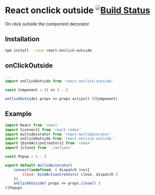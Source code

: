 # React onclick outside [![Build Status](https://travis-ci.org/babotech/react-onclick-outside.svg?branch=master)](https://travis-ci.org/babotech/react-onclick-outside)

On click outside the component decorator

## Installation

```bash
npm install --save react-onclick-outside
```

## onClickOutside

```javascript
...
import onClickOutside from 'react-onclick-outside'

const Component = () => (...)

onClickOutside( props => props.action() )(Component)
```


## Example

```javascript
import React from 'react'
import {connect} from 'react-redux'
import multidecorator from 'react-multidecorator'
import onClickOutside from 'react-onclick-outside'
import {bindActionCreators} from 'redux'
import {close} from './actions'

const Popup = (...)

export default multidectorator(
    connect(undefined, ( dispatch )=>({
        close: bindActionCreators( close, dispatch )
    }),
    onClickOutside( props => props.close() )
)(Popup)

```
